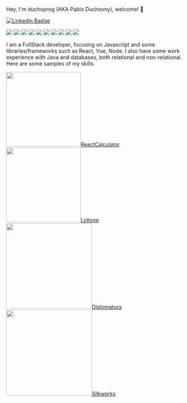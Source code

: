  Hey, I'm duchoprog (AKA Pablo Duchovny), welcome! 👋

[![Linkedin Badge](https://img.shields.io/badge/-duchoprog-blue?style=flat-square&logo=Linkedin&logoColor=white&link=https://https://www.linkedin.com/in/pablo-l-duchovny/)](https://www.linkedin.com/in/pablo-l-duchovny/)

![](https://img.shields.io/badge/HTML5-orange) ![](https://img.shields.io/badge/CSS-red) ![](https://img.shields.io/badge/Javascript-green) ![](https://img.shields.io/badge/React-gold) ![](https://img.shields.io/badge/Vue-gray) ![](https://img.shields.io/badge/Node-orange) ![](https://img.shields.io/badge/Express-orange) ![](https://img.shields.io/badge/SQL-red) ![](https://img.shields.io/badge/Sequelize-green) ![](https://img.shields.io/badge/Sequelize-gold)

I am a FullStack developer, focusing on Javascript and some libraries/frameworks such as React, Vue, Node. I also have some work experience with Java and databases, both relational and non-relational.
Here are some samples of my skills.

[<img src="https://www.estudioliquid.com.ar/images/calcThumb.png" height=200>ReactCalculator](https://www.estudioliquid.com.ar/reactcalc)
[<img src="https://www.estudioliquid.com.ar/images/lyttonethumb.png" height=200>Lyttone](https://www.estudioliquid.com.ar/Lyttone)<br>
[<img src="https://www.estudioliquid.com.ar/images/diabethumb.png" height=230>Diplomatura](https://www.estudioliquid.com.ar/diabetes)
[<img src="https://www.estudioliquid.com.ar/images/SilkworksThumb.png" height=230>Silkworks](https://www.estudioliquid.com.ar/DGallery)




